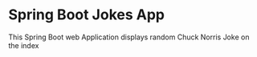 # Spring Boot Jokes App
This Spring Boot web Application displays random Chuck Norris Joke on the index